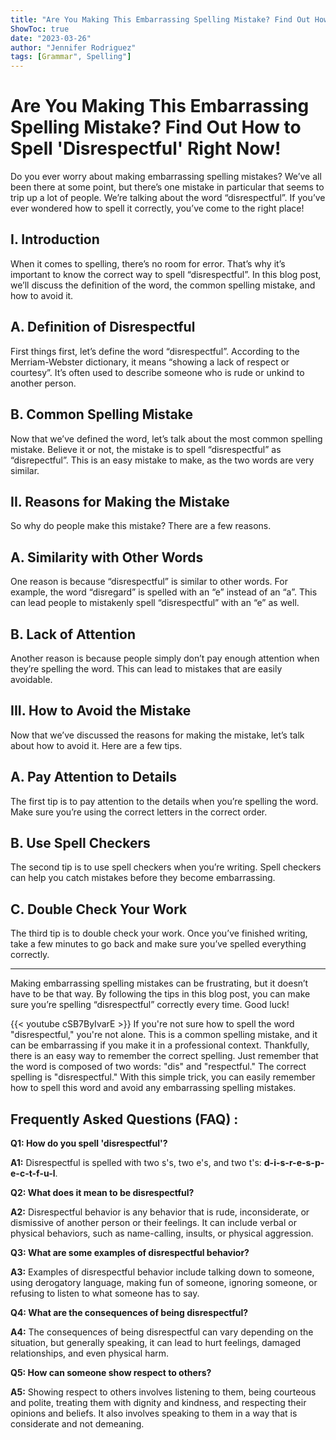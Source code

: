 ```yaml
---
title: "Are You Making This Embarrassing Spelling Mistake? Find Out How to Spell 'Disrespectful' Right Now!"
ShowToc: true 
date: "2023-03-26"
author: "Jennifer Rodriguez" 
tags: [Grammar", Spelling"]
---
```

# Are You Making This Embarrassing Spelling Mistake? Find Out How to Spell 'Disrespectful' Right Now!

Do you ever worry about making embarrassing spelling mistakes? We’ve all been there at some point, but there’s one mistake in particular that seems to trip up a lot of people. We’re talking about the word “disrespectful”. If you’ve ever wondered how to spell it correctly, you’ve come to the right place! 

## I. Introduction 

When it comes to spelling, there’s no room for error. That’s why it’s important to know the correct way to spell “disrespectful”. In this blog post, we’ll discuss the definition of the word, the common spelling mistake, and how to avoid it. 

## A. Definition of Disrespectful

First things first, let’s define the word “disrespectful”. According to the Merriam-Webster dictionary, it means “showing a lack of respect or courtesy”. It’s often used to describe someone who is rude or unkind to another person. 

## B. Common Spelling Mistake 

Now that we’ve defined the word, let’s talk about the most common spelling mistake. Believe it or not, the mistake is to spell “disrespectful” as “disrepectful”. This is an easy mistake to make, as the two words are very similar. 

## II. Reasons for Making the Mistake 

So why do people make this mistake? There are a few reasons. 

## A. Similarity with Other Words 

One reason is because “disrespectful” is similar to other words. For example, the word “disregard” is spelled with an “e” instead of an “a”. This can lead people to mistakenly spell “disrespectful” with an “e” as well. 

## B. Lack of Attention 

Another reason is because people simply don’t pay enough attention when they’re spelling the word. This can lead to mistakes that are easily avoidable. 

## III. How to Avoid the Mistake 

Now that we’ve discussed the reasons for making the mistake, let’s talk about how to avoid it. Here are a few tips. 

## A. Pay Attention to Details 

The first tip is to pay attention to the details when you’re spelling the word. Make sure you’re using the correct letters in the correct order. 

## B. Use Spell Checkers 

The second tip is to use spell checkers when you’re writing. Spell checkers can help you catch mistakes before they become embarrassing. 

## C. Double Check Your Work 

The third tip is to double check your work. Once you’ve finished writing, take a few minutes to go back and make sure you’ve spelled everything correctly. 

---

Making embarrassing spelling mistakes can be frustrating, but it doesn’t have to be that way. By following the tips in this blog post, you can make sure you’re spelling “disrespectful” correctly every time. Good luck!

{{< youtube cSB7ByIvarE >}} 
If you're not sure how to spell the word "disrespectful," you're not alone. This is a common spelling mistake, and it can be embarrassing if you make it in a professional context. Thankfully, there is an easy way to remember the correct spelling. Just remember that the word is composed of two words: "dis" and "respectful." The correct spelling is "disrespectful." With this simple trick, you can easily remember how to spell this word and avoid any embarrassing spelling mistakes.

## Frequently Asked Questions (FAQ) :
**Q1: How do you spell 'disrespectful'?**

**A1:** Disrespectful is spelled with two s's, two e's, and two t's: **d-i-s-r-e-s-p-e-c-t-f-u-l**.

**Q2: What does it mean to be disrespectful?**

**A2:** Disrespectful behavior is any behavior that is rude, inconsiderate, or dismissive of another person or their feelings. It can include verbal or physical behaviors, such as name-calling, insults, or physical aggression.

**Q3: What are some examples of disrespectful behavior?**

**A3:** Examples of disrespectful behavior include talking down to someone, using derogatory language, making fun of someone, ignoring someone, or refusing to listen to what someone has to say.

**Q4: What are the consequences of being disrespectful?**

**A4:** The consequences of being disrespectful can vary depending on the situation, but generally speaking, it can lead to hurt feelings, damaged relationships, and even physical harm.

**Q5: How can someone show respect to others?**

**A5:** Showing respect to others involves listening to them, being courteous and polite, treating them with dignity and kindness, and respecting their opinions and beliefs. It also involves speaking to them in a way that is considerate and not demeaning.






